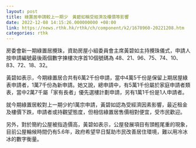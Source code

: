 ```yaml
---
layout: post
title: 綠置居申請較上一期少　黃碧如稱受經濟及樓價等影響
date: 2022-12-08 14:15:26.000000000 +08:00
link: https://news.rthk.hk/rthk/ch/component/k2/1678960-20221208.htm
categories: rthk
---
```


房委會新一期綠置居攪珠，資助房屋小組委員會主席黃碧如主持攪珠儀式，申請人按申請編號最後兩個數字揀樓次序首10個號碼為 48、21、96、75、74、10、83、72、18、32。

黃碧如表示，今期綠置居合共有6萬2千份申請，當中4萬5千份是保留上期居屋綠表申請者，1萬7千份為新申請。她又說，總申請中，有5萬1千份屬於家庭申請者類表，當中2萬7千屬「家有長者」優先選樓計劃申請，另有1萬1千份是1人申請者。

就今期綠置居較對上一期少約1萬宗申請，黃碧如認為受經濟因素影響，最近租金及樓價下跌，申請者或持觀望態度，但相信綠置居售價相對便宜，受市民歡迎。

另外，對於簡約公屋被指造價高，黃碧如表示，公屋發展項目有頭輕尾重的現象，目前公屋輪候時間仍有5.6年，政府希望早日幫助市民改善居住環境，難以用冷冰冰的數字衡量。
